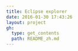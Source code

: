 ```yaml
---
title: Eclipse explorer
date: 2016-01-30 17:43:26
layout: project
gh:
  type: get_contents
  path: README_zh.md
---
```



